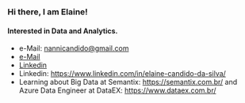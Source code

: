 ### Hi there, I am Elaine!
#### Interested in Data and Analytics.
- e-Mail: nannicandido@gmail.com
- [e-Mail](nannicandido@gmail.com)
- [Linkedin](https://www.linkedin.com/in/elaine-candido-da-silva)
- Linkedin: https://www.linkedin.com/in/elaine-candido-da-silva/
- Learning about Big Data at Semantix: https://semantix.com.br/ and Azure Data Engineer at DataEX: https://www.dataex.com.br/

<!---
NanniCandido/NanniCandido is a ✨ special ✨ repository because its `README.md` (this file) appears on your GitHub profile.
You can click the Preview link to take a look at your changes.
--->
